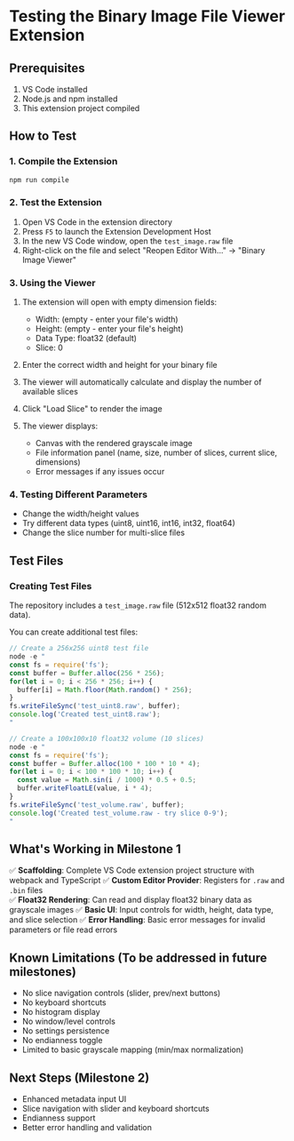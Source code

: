 # Testing the Binary Image File Viewer Extension

## Prerequisites

1. VS Code installed
2. Node.js and npm installed
3. This extension project compiled

## How to Test

### 1. Compile the Extension

```bash
npm run compile
```

### 2. Test the Extension

1. Open VS Code in the extension directory
2. Press `F5` to launch the Extension Development Host
3. In the new VS Code window, open the `test_image.raw` file
4. Right-click on the file and select "Reopen Editor With..." → "Binary Image Viewer"

### 3. Using the Viewer

1. The extension will open with empty dimension fields:
   - Width: (empty - enter your file's width)
   - Height: (empty - enter your file's height)  
   - Data Type: float32 (default)
   - Slice: 0

2. Enter the correct width and height for your binary file

3. The viewer will automatically calculate and display the number of available slices

4. Click "Load Slice" to render the image

5. The viewer displays:
   - Canvas with the rendered grayscale image
   - File information panel (name, size, number of slices, current slice, dimensions)
   - Error messages if any issues occur

### 4. Testing Different Parameters

- Change the width/height values
- Try different data types (uint8, uint16, int16, int32, float64)
- Change the slice number for multi-slice files

## Test Files

### Creating Test Files

The repository includes a `test_image.raw` file (512x512 float32 random data).

You can create additional test files:

```javascript
// Create a 256x256 uint8 test file
node -e "
const fs = require('fs');
const buffer = Buffer.alloc(256 * 256);
for(let i = 0; i < 256 * 256; i++) {
  buffer[i] = Math.floor(Math.random() * 256);
}
fs.writeFileSync('test_uint8.raw', buffer);
console.log('Created test_uint8.raw');
"
```

```javascript
// Create a 100x100x10 float32 volume (10 slices)
node -e "
const fs = require('fs');
const buffer = Buffer.alloc(100 * 100 * 10 * 4);
for(let i = 0; i < 100 * 100 * 10; i++) {
  const value = Math.sin(i / 1000) * 0.5 + 0.5;
  buffer.writeFloatLE(value, i * 4);
}
fs.writeFileSync('test_volume.raw', buffer);
console.log('Created test_volume.raw - try slice 0-9');
"
```

## What's Working in Milestone 1

✅ **Scaffolding**: Complete VS Code extension project structure with webpack and TypeScript
✅ **Custom Editor Provider**: Registers for `.raw` and `.bin` files  
✅ **Float32 Rendering**: Can read and display float32 binary data as grayscale images
✅ **Basic UI**: Input controls for width, height, data type, and slice selection
✅ **Error Handling**: Basic error messages for invalid parameters or file read errors

## Known Limitations (To be addressed in future milestones)

- No slice navigation controls (slider, prev/next buttons)
- No keyboard shortcuts
- No histogram display
- No window/level controls
- No settings persistence
- No endianness toggle
- Limited to basic grayscale mapping (min/max normalization)

## Next Steps (Milestone 2)

- Enhanced metadata input UI
- Slice navigation with slider and keyboard shortcuts
- Endianness support
- Better error handling and validation
